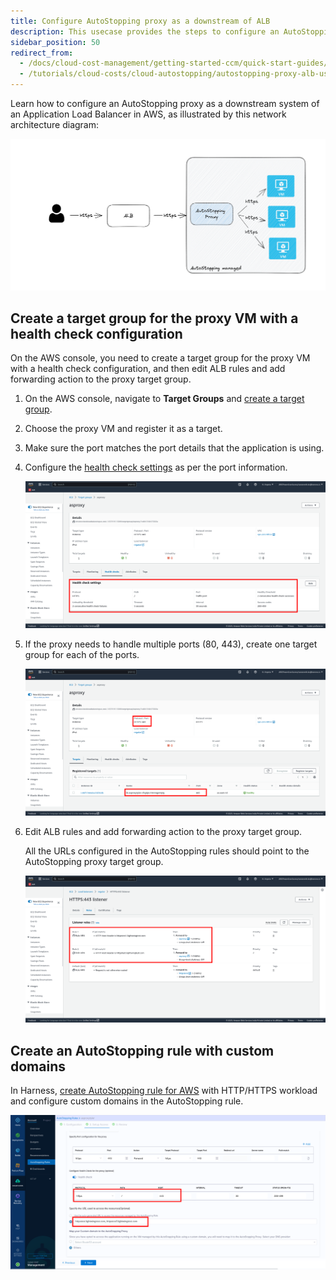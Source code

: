 ```yaml
---
title: Configure AutoStopping proxy as a downstream of ALB
description: This usecase provides the steps to configure an AutoStopping proxy as a downstream system of an ALB.
sidebar_position: 50
redirect_from:
  - /docs/cloud-cost-management/getting-started-ccm/quick-start-guides/autostopping-proxy-alb-usecase
  - /tutorials/cloud-costs/cloud-autostopping/autostopping-proxy-alb-usecase
---
```


Learn how to configure an AutoStopping proxy as a downstream system of an Application Load Balancer in AWS, as illustrated by this network architecture diagram:

![](./static/autostopping-alb-workflow-diagram.png)

## Create a target group for the proxy VM with a health check configuration

On the AWS console, you need to create a target group for the proxy VM with a health check configuration, and then edit ALB rules and add forwarding action to the proxy target group.

1. On the AWS console, navigate to **Target Groups** and [create a target group](https://docs.aws.amazon.com/elasticloadbalancing/latest/application/create-target-group.html).

2. Choose the proxy VM and register it as a target.

3. Make sure the port matches the port details that the application is using.

4. Configure the [health check settings](https://docs.aws.amazon.com/elasticloadbalancing/latest/application/target-group-health-checks.html) as per the port information.

   ![](./static/configure-health-check-settings.png)

5. If the proxy needs to handle multiple ports (80, 443), create one target group for each of the ports.

   ![](./static/create-target-group.png)

6. Edit ALB rules and add forwarding action to the proxy target group.

   All the URLs configured in the AutoStopping rules should point to the AutoStopping proxy target group.

   ![](./static/edit-alb-rules.png)

## Create an AutoStopping rule with custom domains

In Harness, [create AutoStopping rule for AWS](/docs/cloud-cost-management/use-ccm-cost-optimization/optimize-cloud-costs-with-intelligent-cloud-auto-stopping-rules/create-auto-stopping-rules/create-autostopping-rules-aws) with HTTP/HTTPS workload and configure custom domains in the AutoStopping rule.

![](./static/create-autostopping-rule-with-custom-domain.png)
